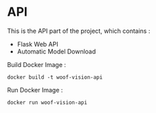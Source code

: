 # API
This is the API part of the project, which contains :
 - Flask Web API
 - Automatic Model Download

Build Docker Image :
```
docker build -t woof-vision-api
```

Run Docker Image :
```
docker run woof-vision-api
```